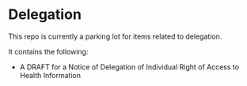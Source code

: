 Delegation
==========
This repo is currently a parking lot for items related to delegation.

It contains the following:


 * A DRAFT for a Notice of Delegation of Individual Right of Access to Health Information
 
